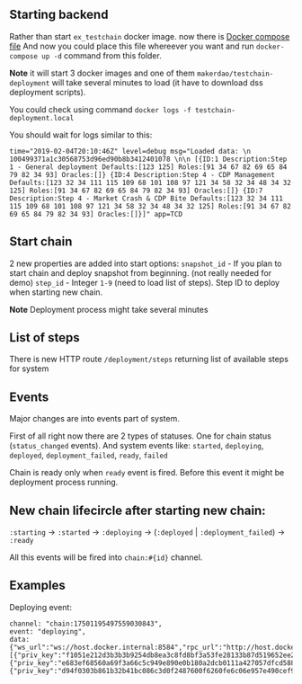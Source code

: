 ## Starting backend
Rather than start `ex_testchain` docker image. now there is [Docker compose file](./docker-compose.yaml)
And now you could place this file whereever you want and run `docker-compose up -d` command from this folder.

**Note** it will start 3 docker images and one of them `makerdao/testchain-deployment` will take several minutes
to load (it have to download dss deployment scripts).

You could check using command `docker logs -f testchain-deployment.local`

You should wait for logs similar to this:
```
time="2019-02-04T20:10:46Z" level=debug msg="Loaded data: \n 100499371a1c30568753d96ed90b8b3412401078 \n\n [{ID:1 Description:Step 1 - General deployment Defaults:[123 125] Roles:[91 34 67 82 69 65 84 79 82 34 93] Oracles:[]} {ID:4 Description:Step 4 - CDP Management Defaults:[123 32 34 111 115 109 68 101 108 97 121 34 58 32 34 48 34 32 125] Roles:[91 34 67 82 69 65 84 79 82 34 93] Oracles:[]} {ID:7 Description:Step 4 - Market Crash & CDP Bite Defaults:[123 32 34 111 115 109 68 101 108 97 121 34 58 32 34 48 34 32 125] Roles:[91 34 67 82 69 65 84 79 82 34 93] Oracles:[]}]" app=TCD
```

## Start chain
2 new properties are added into start options:
`snapshot_id` - If you plan to start chain and deploy snapshot from beginning. (not really needed for demo)
`step_id` - Integer `1-9` (need to load list of steps). Step ID to deploy when starting new chain.

**Note** Deployment process might take several minutes

## List of steps

There is new HTTP route `/deployment/steps` returning list of available steps for system

## Events

Major changes are into events part of system.

First of all right now there are 2 types of statuses.
One for chain status (`status_changed` events).
And system events like: `started`, `deploying`, `deployed`, `deployment_failed`, `ready`, `failed`

Chain is ready only when `ready` event is fired. Before this event it might be deployment process running.

## New chain lifecircle after starting new chain:
`:starting` -> `:started` -> `:deploying` -> (`:deployed` | `:deployment_failed`) -> `:ready`

All this events will be fired into `chain:#{id}` channel.

## Examples

Deploying event:

```
channel: "chain:17501195497559030843",
event: "deploying",
data: {"ws_url":"ws://host.docker.internal:8584","rpc_url":"http://host.docker.internal:8584","id":"17501195497559030843","gas_limit":9000000000000,"coinbase":"0x594cbb5e94d6bf2fc1b765ae81d3aed00385496d","accounts":[{"priv_key":"f1051e212d3b3b3b9254db8ea3c8fd8bf3a53fe28133b87d519652ee22bc3b39","balance":100000000000000000000,"address":"0x594cbb5e94d6bf2fc1b765ae81d3aed00385496d"},{"priv_key":"e683ef68560a69f3a66c5c949e890e0b180a2dcb0111a427057dfcd5884a05f2","balance":100000000000000000000,"address":"0xe9e80dcc40e7d9a39e8930d168a0dca5b6f3849e"},{"priv_key":"d94f0303b861b32b41bc086c3d0f2487600f6260fe6c06e957e490cef9087b46","balance":100000000000000000000,"address":"0x78bc0336e277aa2ba0cdacbb90257b602f8061c8"}]}
```
